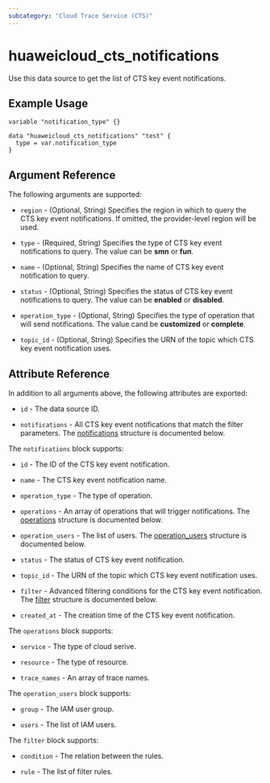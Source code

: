 ```yaml
---
subcategory: "Cloud Trace Service (CTS)"
---
```


# huaweicloud_cts_notifications

Use this data source to get the list of CTS key event notifications.

## Example Usage

```hcl
variable "notification_type" {}

data "huaweicloud_cts_notifications" "test" {
  type = var.notification_type
}
```

## Argument Reference

The following arguments are supported:

* `region` - (Optional, String) Specifies the region in which to query the CTS key event notifications.
  If omitted, the provider-level region will be used.

* `type` - (Required, String) Specifies the type of CTS key event notifications to query. The value can be **smn** or **fun**.

* `name` - (Optional, String) Specifies the name of CTS key event notification to query.

* `status` - (Optional, String) Specifies the status of CTS key event notifications to query.
  The value can be **enabled** or **disabled**.

* `operation_type` - (Optional, String) Specifies the type of operation that will send notifications.
  The value cand be **customized** or **complete**.

* `topic_id` - (Optional, String) Specifies the URN of the topic which CTS key event notification uses.

## Attribute Reference

In addition to all arguments above, the following attributes are exported:

* `id` - The data source ID.

* `notifications` - All CTS key event notifications that match the filter parameters.
  The [notifications](#Notifications) structure is documented below.

<a name="Notifications"></a>
The `notifications` block supports:

* `id` - The ID of the CTS key event notification.

* `name` - The CTS key event notification name.

* `operation_type` - The type of operation.

* `operations` - An array of operations that will trigger notifications.
  The [operations](#Notifications_Operations) structure is documented below.

* `operation_users` - The list of users.
  The [operation_users](#Notifications_OperationUsers) structure is documented below.

* `status` - The status of CTS key event notification.

* `topic_id` - The URN of the topic which CTS key event notification uses.

* `filter` - Advanced filtering conditions for the CTS key event notification.
  The [filter](#Notifications_Filter) structure is documented below.

* `created_at` - The creation time of the CTS key event notification.

<a name="Notifications_Operations"></a>
The `operations` block supports:

* `service` - The type of cloud serive.

* `resource` - The type of resource.

* `trace_names` - An array of trace names.

<a name="Notifications_OperationUsers"></a>
The `operation_users` block supports:

* `group` - The IAM user group.

* `users` - The list of IAM users.

<a name="Notifications_Filter"></a>
The `filter` block supports:

* `condition` - The relation between the rules.

* `rule` - The list of filter rules.
